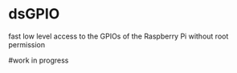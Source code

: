 # dsGPIO
fast low level access to the GPIOs of the Raspberry Pi without root permission

#work in progress
